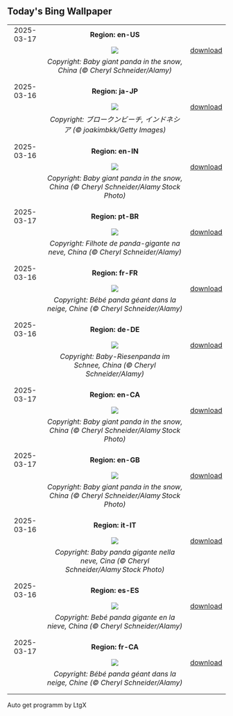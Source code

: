 ## Today's Bing Wallpaper
|      |      |      |
| :----: | :----: | :----: |
|2025-03-17|**Region: en-US**||
||![](https://www.bing.com/th?id=OHR.PandaSnow_EN-US9432739016_UHD.jpg&pid=hp&w=1152&h=648&rs=1&c=4)| [download](https://www.bing.com/th?id=OHR.PandaSnow_EN-US9432739016_UHD.jpg)|
||*Copyright: Baby giant panda in the snow, China (© Cheryl Schneider/Alamy)*
||
|||
|2025-03-16|**Region: ja-JP**||
||![](https://www.bing.com/th?id=OHR.NusaPenida_JA-JP6740183252_UHD.jpg&pid=hp&w=1152&h=648&rs=1&c=4)| [download](https://www.bing.com/th?id=OHR.NusaPenida_JA-JP6740183252_UHD.jpg)|
||*Copyright: ブロークンビーチ, インドネシア (© joakimbkk/Getty Images)*
||
|||
|2025-03-16|**Region: en-IN**||
||![](https://www.bing.com/th?id=OHR.PandaSnow_EN-IN5935458208_UHD.jpg&pid=hp&w=1152&h=648&rs=1&c=4)| [download](https://www.bing.com/th?id=OHR.PandaSnow_EN-IN5935458208_UHD.jpg)|
||*Copyright: Baby giant panda in the snow, China (© Cheryl Schneider/Alamy Stock Photo)*
||
|||
|2025-03-17|**Region: pt-BR**||
||![](https://www.bing.com/th?id=OHR.PandaSnow_PT-BR5155103859_UHD.jpg&pid=hp&w=1152&h=648&rs=1&c=4)| [download](https://www.bing.com/th?id=OHR.PandaSnow_PT-BR5155103859_UHD.jpg)|
||*Copyright: Filhote de panda-gigante na neve, China (© Cheryl Schneider/Alamy)*
||
|||
|2025-03-16|**Region: fr-FR**||
||![](https://www.bing.com/th?id=OHR.PandaSnow_FR-FR9580239780_UHD.jpg&pid=hp&w=1152&h=648&rs=1&c=4)| [download](https://www.bing.com/th?id=OHR.PandaSnow_FR-FR9580239780_UHD.jpg)|
||*Copyright: Bébé panda géant dans la neige, Chine (© Cheryl Schneider/Alamy)*
||
|||
|2025-03-16|**Region: de-DE**||
||![](https://www.bing.com/th?id=OHR.PandaSnow_DE-DE6090290293_UHD.jpg&pid=hp&w=1152&h=648&rs=1&c=4)| [download](https://www.bing.com/th?id=OHR.PandaSnow_DE-DE6090290293_UHD.jpg)|
||*Copyright: Baby-Riesenpanda im Schnee, China (© Cheryl Schneider/Alamy)*
||
|||
|2025-03-17|**Region: en-CA**||
||![](https://www.bing.com/th?id=OHR.PandaSnow_EN-CA0601748068_UHD.jpg&pid=hp&w=1152&h=648&rs=1&c=4)| [download](https://www.bing.com/th?id=OHR.PandaSnow_EN-CA0601748068_UHD.jpg)|
||*Copyright: Baby giant panda in the snow, China (© Cheryl Schneider/Alamy Stock Photo)*
||
|||
|2025-03-17|**Region: en-GB**||
||![](https://www.bing.com/th?id=OHR.PandaSnow_EN-GB2411862375_UHD.jpg&pid=hp&w=1152&h=648&rs=1&c=4)| [download](https://www.bing.com/th?id=OHR.PandaSnow_EN-GB2411862375_UHD.jpg)|
||*Copyright: Baby giant panda in the snow, China (© Cheryl Schneider/Alamy Stock Photo)*
||
|||
|2025-03-16|**Region: it-IT**||
||![](https://www.bing.com/th?id=OHR.PandaSnow_IT-IT8708952567_UHD.jpg&pid=hp&w=1152&h=648&rs=1&c=4)| [download](https://www.bing.com/th?id=OHR.PandaSnow_IT-IT8708952567_UHD.jpg)|
||*Copyright: Baby panda gigante nella neve, Cina (© Cheryl Schneider/Alamy Stock Photo)*
||
|||
|2025-03-16|**Region: es-ES**||
||![](https://www.bing.com/th?id=OHR.PandaSnow_ES-ES8069843059_UHD.jpg&pid=hp&w=1152&h=648&rs=1&c=4)| [download](https://www.bing.com/th?id=OHR.PandaSnow_ES-ES8069843059_UHD.jpg)|
||*Copyright: Bebé panda gigante en la nieve, China (© Cheryl Schneider/Alamy)*
||
|||
|2025-03-17|**Region: fr-CA**||
||![](https://www.bing.com/th?id=OHR.PandaSnow_FR-CA8015152922_UHD.jpg&pid=hp&w=1152&h=648&rs=1&c=4)| [download](https://www.bing.com/th?id=OHR.PandaSnow_FR-CA8015152922_UHD.jpg)|
||*Copyright: Bébé panda géant dans la neige, Chine (© Cheryl Schneider/Alamy)*
||
|||

Auto get programm by LtgX
